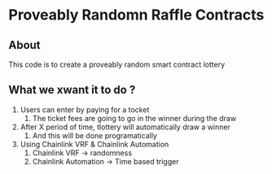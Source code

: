 # Proveably Randomn Raffle Contracts

## About

This code is to create a proveably random smart contract lottery

## What we xwant it to do ?

1. Users can enter by paying for a tocket
   1. The ticket fees are going to go in the winner during the draw
2. After X period of time, tlottery will automatically draw a winner
   1. And this will be done programatically
3. Using Chainlink VRF & Chainlink Automation
   1. Chainlink VRF -> randomness
   2. Chainlink Automation -> Time based trigger
